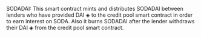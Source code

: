 SODADAI:
This smart contract mints and distributes SODADAI between lenders who have provided DAI ◈ to the credit pool smart contract in order to earn interest on SODA. Also it burns SODADAI after the lender withdraws their DAI ◈ from the credit pool smart contract.
